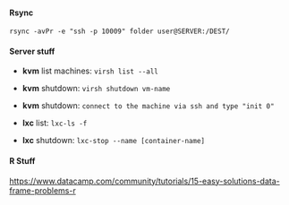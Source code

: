 #### Rsync
```
rsync -avPr -e "ssh -p 10009" folder user@SERVER:/DEST/
```

#### Server stuff
* **kvm** list machines: `virsh list --all`
* **kvm** shutdown: `virsh shutdown vm-name`
* **kvm** shutdown: `connect to the machine via ssh and type "init 0"`

* **lxc** list: `lxc-ls -f`
* **lxc** shutdown: `lxc-stop --name [container-name]`



#### R Stuff
https://www.datacamp.com/community/tutorials/15-easy-solutions-data-frame-problems-r
